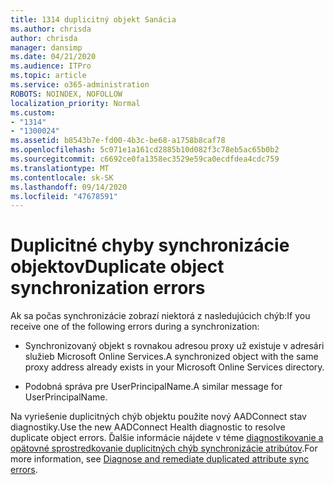```yaml
---
title: 1314 duplicitný objekt Sanácia
ms.author: chrisda
author: chrisda
manager: dansimp
ms.date: 04/21/2020
ms.audience: ITPro
ms.topic: article
ms.service: o365-administration
ROBOTS: NOINDEX, NOFOLLOW
localization_priority: Normal
ms.custom:
- "1314"
- "1300024"
ms.assetid: b8543b7e-fd00-4b3c-be68-a1758b8caf78
ms.openlocfilehash: 5c071e1a161cd2885b10d082f3c78eb5ac65b0b2
ms.sourcegitcommit: c6692ce0fa1358ec3529e59ca0ecdfdea4cdc759
ms.translationtype: MT
ms.contentlocale: sk-SK
ms.lasthandoff: 09/14/2020
ms.locfileid: "47678591"
---
```

# <a name="duplicate-object-synchronization-errors"></a><span data-ttu-id="82424-102">Duplicitné chyby synchronizácie objektov</span><span class="sxs-lookup"><span data-stu-id="82424-102">Duplicate object synchronization errors</span></span>

<span data-ttu-id="82424-103">Ak sa počas synchronizácie zobrazí niektorá z nasledujúcich chýb:</span><span class="sxs-lookup"><span data-stu-id="82424-103">If you receive one of the following errors during a synchronization:</span></span>

- <span data-ttu-id="82424-104">Synchronizovaný objekt s rovnakou adresou proxy už existuje v adresári služieb Microsoft Online Services.</span><span class="sxs-lookup"><span data-stu-id="82424-104">A synchronized object with the same proxy address already exists in your Microsoft Online Services directory.</span></span>

- <span data-ttu-id="82424-105">Podobná správa pre UserPrincipalName.</span><span class="sxs-lookup"><span data-stu-id="82424-105">A similar message for UserPrincipalName.</span></span>

<span data-ttu-id="82424-106">Na vyriešenie duplicitných chýb objektu použite nový AADConnect stav diagnostiky.</span><span class="sxs-lookup"><span data-stu-id="82424-106">Use the new AADConnect Health diagnostic to resolve duplicate object errors.</span></span> <span data-ttu-id="82424-107">Ďalšie informácie nájdete v téme [diagnostikovanie a opätovné sprostredkovanie duplicitných chýb synchronizácie atribútov](https://docs.microsoft.com/azure/active-directory/hybrid/how-to-connect-health-diagnose-sync-errors).</span><span class="sxs-lookup"><span data-stu-id="82424-107">For more information, see [Diagnose and remediate duplicated attribute sync errors](https://docs.microsoft.com/azure/active-directory/hybrid/how-to-connect-health-diagnose-sync-errors).</span></span>

